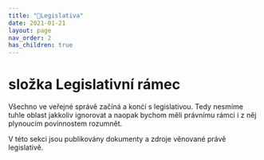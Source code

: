 ```yaml
---
title: "📁Legislativa"
date: 2021-01-21
layout: page
nav_order: 2
has_children: true
---
```


# složka Legislativní rámec

Všechno ve veřejné správě začíná a konćí s legislativou. Tedy nesmíme tuhle oblast jakkoliv ignorovat a naopak bychom měli právnímu rámci i z něj plynoucím povinnostem rozumnět.

V této sekci jsou publikovány dokumenty a zdroje věnované právě legislativě.

